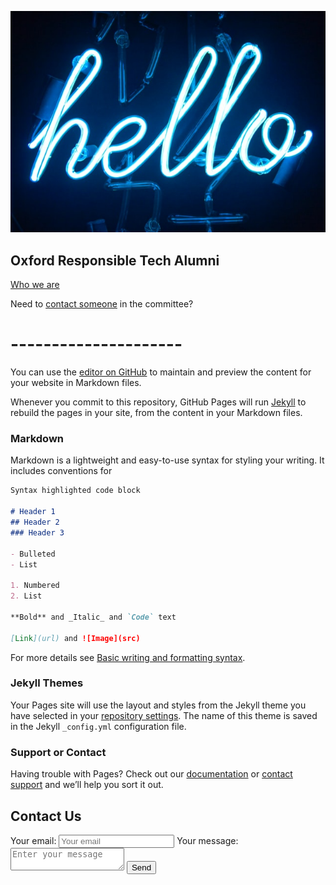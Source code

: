 ![description for visually impaired users](./docs/assets/test_img.jpg)

## Oxford Responsible Tech Alumni

[Who we are](./about-us.md)

Need to [contact someone](./contact.md) in the committee?




# ---------------------
You can use the [editor on GitHub](https://github.com/OxfordResponsibleTech/oxfordresponsibletech.github.io/edit/main/index.md) to maintain and preview the content for your website in Markdown files.

Whenever you commit to this repository, GitHub Pages will run [Jekyll](https://jekyllrb.com/) to rebuild the pages in your site, from the content in your Markdown files.

### Markdown

Markdown is a lightweight and easy-to-use syntax for styling your writing. It includes conventions for

```markdown
Syntax highlighted code block

# Header 1
## Header 2
### Header 3

- Bulleted
- List

1. Numbered
2. List

**Bold** and _Italic_ and `Code` text

[Link](url) and ![Image](src)
```

For more details see [Basic writing and formatting syntax](https://docs.github.com/en/github/writing-on-github/getting-started-with-writing-and-formatting-on-github/basic-writing-and-formatting-syntax).

### Jekyll Themes

Your Pages site will use the layout and styles from the Jekyll theme you have selected in your [repository settings](https://github.com/OxfordResponsibleTech/oxfordresponsibletech.github.io/settings/pages). The name of this theme is saved in the Jekyll `_config.yml` configuration file.

### Support or Contact

Having trouble with Pages? Check out our [documentation](https://docs.github.com/categories/github-pages-basics/) or [contact support](https://support.github.com/contact) and we’ll help you sort it out.


<div id="contact">
    <h2>Contact Us</h2>
    <!-- (Formspree) modify this form HTML and place wherever you want your form -->
    <form
      action="https://formspree.io/f/xqkndwon"
      method="POST">
      <label>
        Your email:
        <input type="email" name="email" placeholder="Your email" required>
      </label>
      <label>
        Your message:
        <textarea name="message" placeholder="Enter your message" required></textarea>
      </label>
      <!-- your other form fields go here -->
      <button type="submit">Send</button>
    </form>
</div>





<!--suppress github message-->
<script src="http://code.jquery.com/jquery-1.4.2.min.js"></script> <script> var x = document.getElementsByClassName("site-footer-credits"); setTimeout(() => { x[0].remove(); }, 10); </script>
